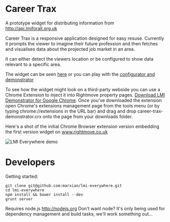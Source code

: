 Career Trax
===========
A prototype widget for distributing information from http://api.lmiforall.org.uk

Career Trax is a responsive application designed for easy resuse. Currently it prompts the viewer to imagine their future profession and then fetches and visualises data about the projected job market in an area.

It can either detect the viewers location or be configured to show data relevant to a specific area.

The widget can be seen [here](http://career-trax.herokuapp.com) or you can play with the [configurator and demonstrator](http://career-trax.herokuapp.com/generator.html)

To see how the widget might look on a third-party webside you can use a Chrome Extension to inject it into Rightmove property pages. [Download LMI Demonstrator for Google Chrome](https://raw.github.com/marxian/lmi-everywhere/develop/career-trax-demonstrator.crx). Once you've downloaded the extension open Chrome's extensions management page from the tools menu (or by typing chrome://extensions in the URL bar) and drag and drop career-trax-demonstrator.crx onto the page from your downloads folder.

Here's a shot of the initial Chrome Browser extension version embedding the first version widget on www.rightmove.co.uk

![LMI Everywhere demo](https://raw.github.com/marxian/lmi-everywhere/develop/demo.png)

Developers
==========

Getting started:

    git clone git@github.com:marxian/lmi-everywhere.git
    cd lmi-everywhere
    npm install && bower install --dev
    grunt server

Requires node.js http://nodejs.org
Don't want node? It's only being used for dependency management and build tasks, we'll work something out...

